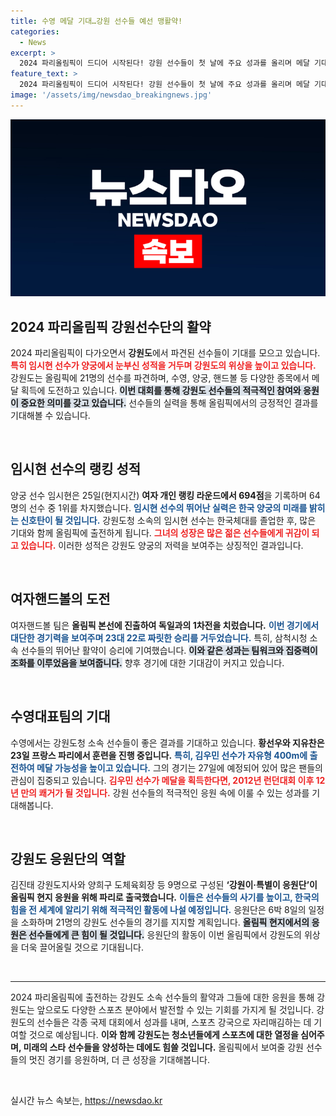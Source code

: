 ```yaml
---
title: 수영 메달 기대…강원 선수들 예선 맹활약!
categories:
  - News
excerpt: >
  2024 파리올림픽이 드디어 시작된다! 강원 선수들이 첫 날에 주요 성과를 올리며 메달 기대감을 높이고 있는 가운데, 김진태 강원도지사 및 응원단이 현지에서 선수들을 응원하기 위해 출국했다. 경기에서 어떤 놀라운 순간이 펼쳐질지, 기대가 고조된다!
feature_text: >
  2024 파리올림픽이 드디어 시작된다! 강원 선수들이 첫 날에 주요 성과를 올리며 메달 기대감을 높이고 있는 가운데, 김진태 강원도지사 및 응원단이 현지에서 선수들을 응원하기 위해 출국했다. 경기에서 어떤 놀라운 순간이 펼쳐질지, 기대가 고조된다!
image: '/assets/img/newsdao_breakingnews.jpg'
---
```


<p><img src="/assets/img/newsdao_breakingnews.jpg" alt="ranknews 속보" /></p>

<h2 data-ke-size="size26">2024 파리올림픽 강원선수단의 활약</h2>

<p data-ke-size="size16">2024 파리올림픽이 다가오면서 <b>강원도</b>에서 파견된 선수들이 기대를 모으고 있습니다. <b><span style="color: #ee2323;">특히 임시현 선수가 양궁에서 눈부신 성적을 거두며 강원도의 위상을 높이고 있습니다.</span></b> 강원도는 올림픽에 21명의 선수를 파견하며, 수영, 양궁, 핸드볼 등 다양한 종목에서 메달 획득에 도전하고 있습니다. <b><span style="background-color: #21538527;">이번 대회를 통해 강원도 선수들의 적극적인 참여와 응원이 중요한 의미를 갖고 있습니다.</span></b> 선수들의 실력을 통해 올림픽에서의 긍정적인 결과를 기대해볼 수 있습니다.</p>

<p data-ke-size="size16">&nbsp;</p>

<h2 data-ke-size="size26">임시현 선수의 랭킹 성적</h2>

<p data-ke-size="size16">양궁 선수 임시현은 25일(현지시간) <b>여자 개인 랭킹 라운드에서 694점</b>을 기록하며 64명의 선수 중 1위를 차지했습니다. <b><span style="color: #1a5490;">임시현 선수의 뛰어난 실력은 한국 양궁의 미래를 밝히는 신호탄이 될 것입니다.</span></b> 강원도청 소속의 임시현 선수는 한국체대를 졸업한 후, 많은 기대와 함께 올림픽에 출전하게 됩니다. <b><span style="color: #ee2323;">그녀의 성장은 많은 젊은 선수들에게 귀감이 되고 있습니다.</span></b> 이러한 성적은 강원도 양궁의 저력을 보여주는 상징적인 결과입니다.</p>

<p data-ke-size="size16">&nbsp;</p>

<h2 data-ke-size="size26">여자핸드볼의 도전</h2>

<p data-ke-size="size16">여자핸드볼 팀은 <b>올림픽 본선에 진출하여 독일과의 1차전을 치렀습니다.</b> <b><span style="color: #1a5490;">이번 경기에서 대단한 경기력을 보여주며 23대 22로 짜릿한 승리를 거두었습니다.</span></b> 특히, 삼척시청 소속 선수들의 뛰어난 활약이 승리에 기여했습니다. <b><span style="background-color: #21538527;">이와 같은 성과는 팀워크와 집중력이 조화를 이루었음을 보여줍니다.</span></b> 향후 경기에 대한 기대감이 커지고 있습니다.</p>

<p data-ke-size="size16">&nbsp;</p>

<h2 data-ke-size="size26">수영대표팀의 기대</h2>

<p data-ke-size="size16">수영에서는 강원도청 소속 선수들이 좋은 결과를 기대하고 있습니다. <b>황선우와 지유찬은 23일 프랑스 파리에서 훈련을 진행 중입니다.</b> <b><span style="color: #1a5490;">특히, 김우민 선수가 자유형 400m에 출전하여 메달 가능성을 높이고 있습니다.</span></b> 그의 경기는 27일에 예정되어 있어 많은 팬들의 관심이 집중되고 있습니다. <b><span style="color: #ee2323;">김우민 선수가 메달을 획득한다면, 2012년 런던대회 이후 12년 만의 쾌거가 될 것입니다.</span></b> 강원 선수들의 적극적인 응원 속에 이룰 수 있는 성과를 기대해봅니다.</p>

<p data-ke-size="size16">&nbsp;</p>

<h2 data-ke-size="size26">강원도 응원단의 역할</h2>

<p data-ke-size="size16">김진태 강원도지사와 양희구 도체육회장 등 9명으로 구성된 <b>‘강원이·특별이 응원단’이 올림픽 현지 응원을 위해 파리로 출국했습니다.</b> <b><span style="color: #1a5490;">이들은 선수들의 사기를 높이고, 한국의 힘을 전 세계에 알리기 위해 적극적인 활동에 나설 예정입니다.</span></b> 응원단은 6박 8일의 일정을 소화하며 21명의 강원도 선수들의 경기를 지지할 계획입니다. <b><span style="background-color: #21538527;">올림픽 현지에서의 응원은 선수들에게 큰 힘이 될 것입니다.</span></b> 응원단의 활동이 이번 올림픽에서 강원도의 위상을 더욱 끌어올릴 것으로 기대됩니다.</p>

<p data-ke-size="size16">&nbsp;</p>

<hr>

<p data-ke-size="size16">2024 파리올림픽에 출전하는 강원도 소속 선수들의 활약과 그들에 대한 응원을 통해 강원도는 앞으로도 다양한 스포츠 분야에서 발전할 수 있는 기회를 가지게 될 것입니다. 강원도의 선수들은 각종 국제 대회에서 성과를 내며, 스포츠 강국으로 자리매김하는 데 기여할 것으로 예상됩니다. <b>이와 함께 강원도는 청소년들에게 스포츠에 대한 열정을 심어주며, 미래의 스타 선수들을 양성하는 데에도 힘쓸 것입니다.</b> 올림픽에서 보여줄 강원 선수들의 멋진 경기를 응원하며, 더 큰 성장을 기대해봅니다.</p>

<p data-ke-size="size16">&nbsp;</p>
실시간 뉴스 속보는, <a href="https://newsdao.kr" rel="dofollow">https://newsdao.kr</a>


